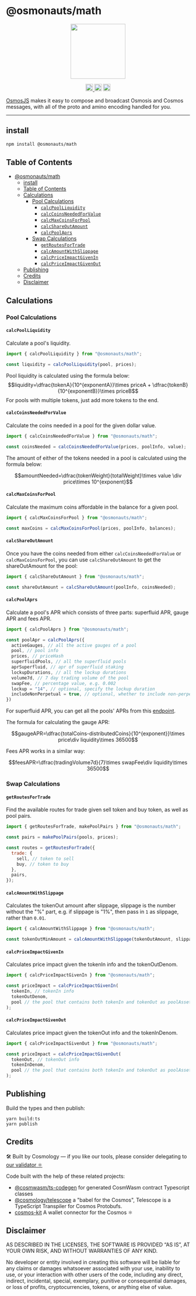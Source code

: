 # @osmonauts/math

<p align="center">
  <a href="https://github.com/osmosis-labs/osmojs">
    <img width="150" src="https://user-images.githubusercontent.com/545047/195456198-c35bf731-255e-42b6-833b-e76df553eec8.svg">
  </a>
</p>

<p align="center" width="100%">
  <a href="https://github.com/osmosis-labs/osmojs/actions/workflows/run-tests.yaml">
    <img height="20" src="https://github.com/osmosis-labs/osmojs/actions/workflows/run-tests.yaml/badge.svg" />
  </a>
   <a href="https://github.com/osmosis-labs/osmojs/blob/main/LICENSE"><img height="20" src="https://img.shields.io/badge/license-MIT-blue.svg"></a>
   <a href="https://www.npmjs.com/package/osmojs"><img height="20" src="https://img.shields.io/github/package-json/v/osmosis-labs/osmojs?filename=packages%2Fosmojs%2Fpackage.json"></a>
</p>

[OsmosJS](https://github.com/osmosis-labs/osmojs) makes it easy to compose and broadcast Osmosis and Cosmos messages, with all of the proto and amino encoding handled for you.

---

## install

```sh
npm install @osmonauts/math
```

## Table of Contents

- [@osmonauts/math](#osmonautsmath)
  - [install](#install)
  - [Table of Contents](#table-of-contents)
  - [Calculations](#calculations)
    - [Pool Calculations](#pool-calculations)
      - [`calcPoolLiquidity`](#calcpoolliquidity)
      - [`calcCoinsNeededForValue`](#calccoinsneededforvalue)
      - [`calcMaxCoinsForPool`](#calcmaxcoinsforpool)
      - [`calcShareOutAmount`](#calcshareoutamount)
      - [`calcPoolAprs`](#calcpoolaprs)
    - [Swap Calculations](#swap-calculations)
      - [`getRoutesForTrade`](#getroutesfortrade)
      - [`calcAmountWithSlippage`](#calcamountwithslippage)
      - [`calcPriceImpactGivenIn`](#calcpriceimpactgivenin)
      - [`calcPriceImpactGivenOut`](#calcpriceimpactgivenout)
  - [Publishing](#publishing)
  - [Credits](#credits)
  - [Disclaimer](#disclaimer)

## Calculations

### Pool Calculations

#### `calcPoolLiquidity`

Calculate a pool's liquidity.

```js
import { calcPoolLiquidity } from "@osmonauts/math";

const liquidity = calcPoolLiquidity(pool, prices);
```

Pool liquidity is calculated using the formula below:
$$liquidity=\dfrac{tokenA}{10^{exponentA}}\times priceA + \dfrac{tokenB}{10^{exponentB}}\times priceB$$
For pools with multiple tokens, just add more tokens to the end.

#### `calcCoinsNeededForValue`

Calculate the coins needed in a pool for the given dollar value.

```js
import { calcCoinsNeededForValue } from "@osmonauts/math";

const coinsNeeded = calcCoinsNeededForValue(prices, poolInfo, value);
```

The amount of either of the tokens needed in a pool is calculated using the formula below:

$$amountNeeded=\dfrac{tokenWeight}{totalWeight}\times value \div price\times 10^{exponent}$$

#### `calcMaxCoinsForPool`

Calculate the maximum coins affordable in the balance for a given pool.

```js
import { calcMaxCoinsForPool } from "@osmonauts/math";

const maxCoins = calcMaxCoinsForPool(prices, poolInfo, balances);
```

#### `calcShareOutAmount`

Once you have the coins needed from either `calcCoinsNeededForValue` or `calcMaxCoinsForPool`, you can use `calcShareOutAmount` to get the shareOutAmount for the pool:

```js
import { calcShareOutAmount } from "@osmonauts/math";

const shareOutAmount = calcShareOutAmount(poolInfo, coinsNeeded);
```

#### `calcPoolAprs`

Calculate a pool's APR which consists of three parts: superfluid APR, gauge APR and fees APR.

```js
import { calcPoolAprs } from "@osmonauts/math";

const poolApr = calcPoolAprs({
  activeGauges, // all the active gauges of a pool
  pool, // pool info
  prices, // priceHash
  superfluidPools, // all the superfluid pools
  aprSuperfluid, // apr of superfluid staking
  lockupDurations, // all the lockup durations
  volume7d, // 7 day trading volume of the pool
  swapFee, // percentage value, e.g. 0.002
  lockup = "14", // optional, specify the lockup duration
  includeNonPerpetual = true, // optional, whether to include non-perpetual gauges
})
```

For superfluid APR, you can get all the pools' APRs from this [endpoint](https://api-osmosis.imperator.co/apr/v2/all).

The formula for calculating the gauge APR:

$$gaugeAPR=\dfrac{totalCoins-distributedCoins}{10^{exponent}}\times price\div liquidity\times 36500$$

Fees APR works in a similar way:

$$feesAPR=\dfrac{tradingVolume7d}{7}\times swapFee\div liquidity\times 36500$$

### Swap Calculations

#### `getRoutesForTrade`

Find the available routes for trade given sell token and buy token, as well as pool pairs.

```js
import { getRoutesForTrade, makePoolPairs } from "@osmonauts/math";

const pairs = makePoolPairs(pools, prices);

const routes = getRoutesForTrade({
  trade: {
    sell, // token to sell
    buy, // token to buy
  },
  pairs,
});
```

#### `calcAmountWithSlippage`

Calculates the tokenOut amount after slippage, slippage is the number without the "%" part, e.g. if slippage is "1%", then pass in `1` as slippage, rather than `0.01`.

```js
import { calcAmountWithSlippage } from "@osmonauts/math";

const tokenOutMinAmount = calcAmountWithSlippage(tokenOutAmount, slippage);
```

#### `calcPriceImpactGivenIn`

Calculates price impact given the tokenIn info and the tokenOutDenom.

```js
import { calcPriceImpactGivenIn } from "@osmonauts/math";

const priceImpact = calcPriceImpactGivenIn(
  tokenIn, // tokenIn info
  tokenOutDenom,
  pool // the pool that contains both tokenIn and tokenOut as poolAssets
);
```

#### `calcPriceImpactGivenOut`

Calculates price impact given the tokenOut info and the tokenInDenom.

```js
import { calcPriceImpactGivenOut } from "@osmonauts/math";

const priceImpact = calcPriceImpactGivenOut(
  tokenOut, // tokenOut info
  tokenInDenom,
  pool // the pool that contains both tokenIn and tokenOut as poolAssets
);
```

## Publishing

Build the types and then publish:

```
yarn build:ts
yarn publish
```

## Credits

🛠 Built by Cosmology — if you like our tools, please consider delegating to [our validator ⚛️](https://cosmology.tech/validator)

Code built with the help of these related projects:

- [@cosmwasm/ts-codegen](https://github.com/CosmWasm/ts-codegen) for generated CosmWasm contract Typescript classes
- [@cosmology/telescope](https://github.com/cosmology-tech/telescope) a "babel for the Cosmos", Telescope is a TypeScript Transpiler for Cosmos Protobufs.
- [cosmos-kit](https://github.com/cosmology-tech/cosmos-kit) A wallet connector for the Cosmos ⚛️

## Disclaimer

AS DESCRIBED IN THE LICENSES, THE SOFTWARE IS PROVIDED “AS IS”, AT YOUR OWN RISK, AND WITHOUT WARRANTIES OF ANY KIND.

No developer or entity involved in creating this software will be liable for any claims or damages whatsoever associated with your use, inability to use, or your interaction with other users of the code, including any direct, indirect, incidental, special, exemplary, punitive or consequential damages, or loss of profits, cryptocurrencies, tokens, or anything else of value.
